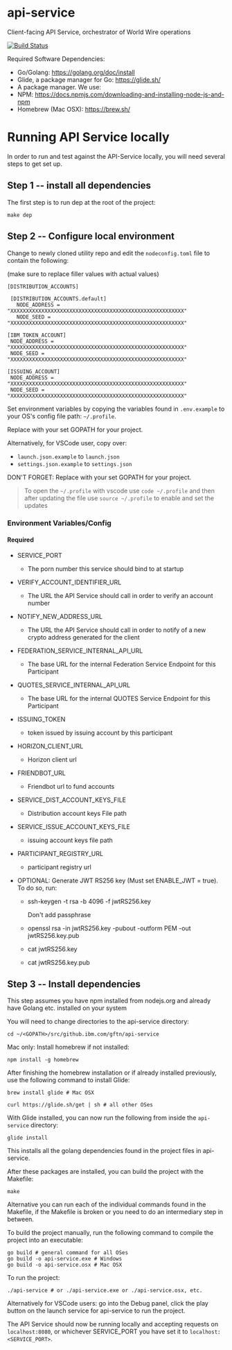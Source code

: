 # api-service
Client-facing API Service, orchestrator of World Wire operations

[![Build Status](https://travis.ibm.com/gftn/api-service.svg?token=QUdYcSEpKprUxsFBpz8s&branch=master)](https://travis.ibm.com/gftn/api-service)

Required Software Dependencies:
 - Go/Golang: https://golang.org/doc/install
 - Glide, a package manager for Go: https://glide.sh/
 - A package manager. We use:
  - NPM: https://docs.npmjs.com/downloading-and-installing-node-js-and-npm
  - Homebrew (Mac OSX): https://brew.sh/


# Running API Service locally
In order to run and test against the API-Service locally, you will need several steps to get set up.

## Step 1 -- install all dependencies
The first step is to run dep at the root of the project:
```
make dep
```

## Step 2 -- Configure local environment
Change to newly cloned utility repo and edit the `nodeconfig.toml` file to contain the following:

(make sure to replace filler values with actual values)
```
[DISTRIBUTION_ACCOUNTS]

 [DISTRIBUTION_ACCOUNTS.default]
   NODE_ADDRESS = "XXXXXXXXXXXXXXXXXXXXXXXXXXXXXXXXXXXXXXXXXXXXXXXXXXXXXXXX"
   NODE_SEED = "XXXXXXXXXXXXXXXXXXXXXXXXXXXXXXXXXXXXXXXXXXXXXXXXXXXXXXXX"

[IBM_TOKEN_ACCOUNT]
 NODE_ADDRESS = "XXXXXXXXXXXXXXXXXXXXXXXXXXXXXXXXXXXXXXXXXXXXXXXXXXXXXXXX"
 NODE_SEED = "XXXXXXXXXXXXXXXXXXXXXXXXXXXXXXXXXXXXXXXXXXXXXXXXXXXXXXXX"

[ISSUING_ACCOUNT]
 NODE_ADDRESS = "XXXXXXXXXXXXXXXXXXXXXXXXXXXXXXXXXXXXXXXXXXXXXXXXXXXXXXXX"
 NODE_SEED = "XXXXXXXXXXXXXXXXXXXXXXXXXXXXXXXXXXXXXXXXXXXXXXXXXXXXXXXX"
```

Set environment variables by copying the variables found in `.env.example` to your OS's config file path: `~/.profile`.

Replace <GOPATH> with your set GOPATH for your project.

Alternatively, for VSCode user, copy over:
- `launch.json.example` to `launch.json`
- `settings.json.example` to `settings.json`

DON'T FORGET: Replace <GOPATH> with your set GOPATH for your project.




> To open the `~/.profile` with vscode use `code ~/.profile` and then after updating the file use `source ~/.profile` to enable and set the updates



### Environment Variables/Config

#### Required


* SERVICE_PORT
  * The porn number this service should bind to at startup

* VERIFY_ACCOUNT_IDENTIFIER_URL
  * The URL the API Service should call in order to verify an account number

* NOTIFY_NEW_ADDRESS_URL
  * The URL the API Service should call in order to notify of a new crypto address generated for the client

* FEDERATION_SERVICE_INTERNAL_API_URL
  * The base URL for the internal Federation Service Endpoint for this Participant

* QUOTES_SERVICE_INTERNAL_API_URL
  * The base URL for the internal QUOTES Service Endpoint for this Participant

* ISSUING_TOKEN
  * token issued by issuing account by this participant

* HORIZON_CLIENT_URL
  * Horizon client url

* FRIENDBOT_URL
  * Friendbot url to fund accounts

* SERVICE_DIST_ACCOUNT_KEYS_FILE
  * Distribution account keys File path

* SERVICE_ISSUE_ACCOUNT_KEYS_FILE
  * issuing account keys file path

* PARTICIPANT_REGISTRY_URL
  * participant registry url

* OPTIONAL: Generate JWT RS256 key (Must set ENABLE_JWT = true). To do so, run:
    * ssh-keygen -t rsa -b 4096 -f jwtRS256.key

      Don't add passphrase
    * openssl rsa -in jwtRS256.key -pubout -outform PEM -out jwtRS256.key.pub
    * cat jwtRS256.key
    * cat jwtRS256.key.pub

## Step 3 -- Install dependencies

This step assumes you have npm installed from nodejs.org and already have Golang etc. installed on your system

You will need to change directories to the api-service directory:
```
cd ~/<GOPATH>/src/github.ibm.com/gftn/api-service
```

Mac only: Install homebrew if not installed:
```
npm install -g homebrew
```

After finishing the homebrew installation or if already installed previously, use the following command to install Glide:
```
brew install glide # Mac OSX

curl https://glide.sh/get | sh # all other OSes
```

With Glide installed, you can now run the following from inside the `api-service` directory:
```
glide install
```

This installs all the golang dependencies found in the project files in api-service.

After these packages are installed, you can build the project with the Makefile:

```
make
```

Alternative you can run each of the individual commands found in the Makefile, if the Makefile is broken or you need to do an intermediary step in between.

To build the project manually, run the following command to compile the project into an executable:
```
go build # general command for all OSes
go build -o api-service.exe # Windows
go build -o api-service.osx # Mac OSX

```

To run the project:
```
./api-service # or ./api-service.exe or ./api-service.osx, etc.
```

Alternatively for VSCode users: go into the Debug panel, click the play button on the launch service for api-service to run the project.

The API Service should now be running locally and accepting requests on `localhost:8080`, or whichever SERVICE_PORT you have set it to `localhost:<SERVICE_PORT>`.
